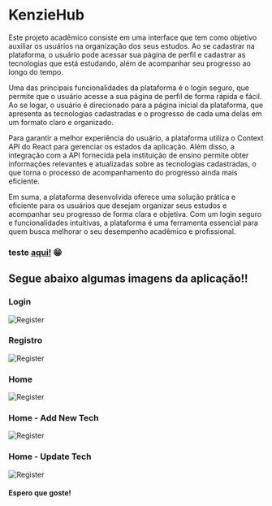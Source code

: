 # KenzieHub

Este projeto acadêmico consiste em uma interface que tem como objetivo auxiliar os usuários na organização dos seus estudos. Ao se cadastrar na plataforma, o usuário pode acessar sua página de perfil e cadastrar as tecnologias que está estudando, além de acompanhar seu progresso ao longo do tempo.

Uma das principais funcionalidades da plataforma é o login seguro, que permite que o usuário acesse a sua página de perfil de forma rápida e fácil. Ao se logar, o usuário é direcionado para a página inicial da plataforma, que apresenta as tecnologias cadastradas e o progresso de cada uma delas em um formato claro e organizado.

Para garantir a melhor experiência do usuário, a plataforma utiliza o Context API do React para gerenciar os estados da aplicação. Além disso, a integração com a API fornecida pela instituição de ensino permite obter informações relevantes e atualizadas sobre as tecnologias cadastradas, o que torna o processo de acompanhamento do progresso ainda mais eficiente.

Em suma, a plataforma desenvolvida oferece uma solução prática e eficiente para os usuários que desejam organizar seus estudos e acompanhar seu progresso de forma clara e objetiva. Com um login seguro e funcionalidades intuitivas, a plataforma é uma ferramenta essencial para quem busca melhorar o seu desempenho acadêmico e profissional.


### teste <a href="https://react-entrega-kenzie-hub-sales-gb.vercel.app/">aqui!</a> 😁 


## Segue abaixo algumas imagens da aplicação!!


### Login
<img src="https://res.cloudinary.com/dhavjx2gp/image/upload/v1682015378/KenzieHub-Login_w9gtqj.svg" alt="Register">

### Registro
<img src="https://res.cloudinary.com/dhavjx2gp/image/upload/v1682015009/KenzieHub-Register_vmklwx.svg" alt="Register">

### Home
<img src="https://res.cloudinary.com/dhavjx2gp/image/upload/v1682015378/KenzieHub-Home_g2owz9.svg" alt="Register">

### Home - Add New Tech
<img src="https://res.cloudinary.com/dhavjx2gp/image/upload/v1682015378/KenzieHub-Home-New-Tech_ushlyf.svg" alt="Register">

### Home - Update Tech
<img src="https://res.cloudinary.com/dhavjx2gp/image/upload/v1682015378/KenzieHub-Home-Update-Tech_ksxiok.svg" alt="Register">


#### Espero que goste!
